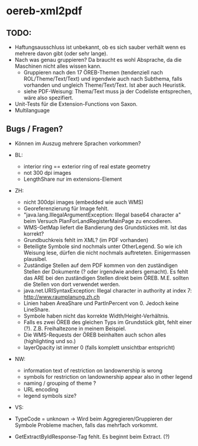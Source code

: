# oereb-xml2pdf

## TODO:
- Haftungsausschluss ist unbekannt, ob es sich sauber verhält wenn es mehrere davon gibt (oder sehr lange).
- Nach was genau gruppieren? Da braucht es wohl Absprache, da die Maschinen nicht alles wissen kann. 
  - Gruppieren nach den 17 ÖREB-Themen (tendenziell nach ROL/Theme/Text/Text) und irgendwie auch nach Subthema, falls vorhanden und ungleich Theme/Text/Text. Ist aber auch Heuristik.
  - siehe PDF-Weisung: Thema/Text muss ja der Codeliste entsprechen, wäre also spezifiert.
- Unit-Tests für die Extension-Functions von Saxon.
- Multilanguage

## Bugs / Fragen?
- Können im Auszug mehrere Sprachen vorkommen? 


- BL: 
  - interior ring == exterior ring of real estate geometry
  - not 300 dpi images
  - LengthShare nur im extensions-Element
- ZH:
  - nicht 300dpi images (embedded wie auch WMS)
  - Georeferenzierung für Image fehlt.
  - "java.lang.IllegalArgumentException: Illegal base64 character a" beim Versuch PlanForLandRegisterMainPage zu encodieren.
  - WMS-GetMap liefert die Bandierung des Grundstückes mit. Ist das korrekt?
  - Grundbuchkreis fehlt im XML? (im PDF vorhanden)
  - Beteiligte Symbole sind nochmals unter OtherLegend. So wie ich Weisung lese, dürfen die nicht nochmals auftreteten. Einigermassen plausibel.
  - Zuständige Stellen auf dem PDF kommen von den zuständigen Stellen der Dokumente (? oder irgendwie anders gemacht). Es fehlt das ARE bei den zuständigen Stellen direkt beim ÖREB. M.E. sollten die Stellen von dort verwendet werden.
  - java.net.URISyntaxException: Illegal character in authority at index 7: http://www.raumplanung.zh.ch
  - Linien haben AreaShare und PartInPercent von 0. Jedoch keine LineShare.
  - Symbole haben nicht das korrekte Width/Height-Verhältnis.
  - Falls es zwei ÖREB des gleichen Typs im Grundstück gibt, fehlt einer (?). Z.B. Freihaltezone in meinem Beispiel. 
  - Die WMS-Requests der ÖREB beinhalten auch schon alles (highlighting und so.)
  - layerOpacity ist immer 0 (falls komplett unsichtbar entspricht)
- NW:
  - information text of restriction on landownership is wrong
  - symbols for restriction on landownership appear also in other legend
  - naming / grouping of theme ?
  - URL encoding
  - legend symbols size?
- VS:
 - TypeCode = unknown -> Wird beim Aggregieren/Gruppieren der Symbole Probleme machen, falls das mehrfach vorkommt.
 - GetExtractByIdResponse-Tag fehlt. Es beginnt beim Extract. (?)